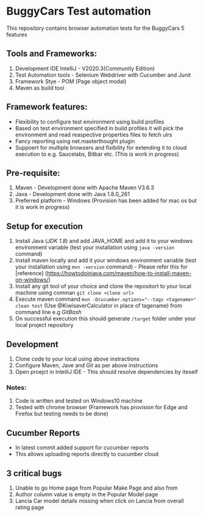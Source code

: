 # BuggyCars Test automation  
This repository contains browser automation tests for the BuggyCars 5 features

## Tools and Frameworks:
1. Development IDE IntelliJ - V2020.3(Community Edition)
2. Test Automation tools - Selenium Webdriver with Cucumber and Junit
3. Framework Stye - POM (Page object modal)
4. Maven as build tool

## Framework features:
* Flexibility to configure test environment using build profiles
* Based on test environment specified in build profiles it will pick the environment and read reaspective properties files to fetch ulrs
* Fancy reporting using net.masterthought plugin
* Suppoert for multiple browsers and flxibility for extending it to cloud execution to e.g. Saucelabs, Bitbar etc. (This is work in progress)

## Pre-requisite:
1. Maven - Development done with Apache Maven V3.6.3
2. Java  - Development done with Java 1.8.0_261
3. Preferred platform - Windows (Provision has been added for mac os but it is work in progress)

## Setup for execution
1. Install Java (*JDK 1.8*) and add JAVA_HOME and add it to your windows environment variable (test your installation using `java -version` command)
2. Install maven locally and add it your windows environment variable (test your installation using `mvn -version` command) - 
   Please refer this for [reference] (https://howtodoinjava.com/maven/how-to-install-maven-on-windows/)
3. Install any git tool of your choice and clone the repositort to your local machine using comman `git clone <clone url>` 
4. Execute maven command `mvn -Dcucumber.options="--tags <tagename>" clean test` (Use @KiwisaverCalculator in place of tagename) from command line e.g *GitBash*
5. On successful execution this should generate `/target` folder under your local project repository

## Development 
1. Clone code to your local using above instractions
2. Configure Maven, Jave and Git as per above instructions
3. Open proejct in IntelliJ IDE - This should resolve dependencies by iteself

### Notes:
1. Code is written and tested on Windows10 machine
2. Tested with chrome browser (Framework has provision for Edge and Firefox but testing needs to be done)


## Cucumber Reports
* In latest commit added support for cucumber reports
* This allows uploading reports directly to cucumber cloud

## 3 critical bugs
1. Unable to go Home page from Popular Make Page and also from 
2. Author column value is empty in the Popular Model page
3. Lancia Car model details missing when click on Lancia from overall rating page
